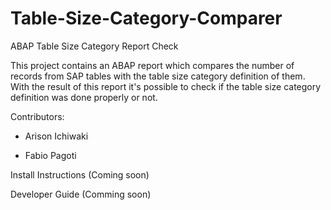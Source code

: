 Table-Size-Category-Comparer
============================

ABAP Table Size Category Report Check

This project contains an ABAP report which compares the number of records from SAP tables with the table size category definition of them.
With the result of this report it's possible to check if the table size category definition was done properly or not.

Contributors:

- Arison Ichiwaki

- Fabio Pagoti


Install Instructions (Coming soon)

Developer Guide (Comming soon)
